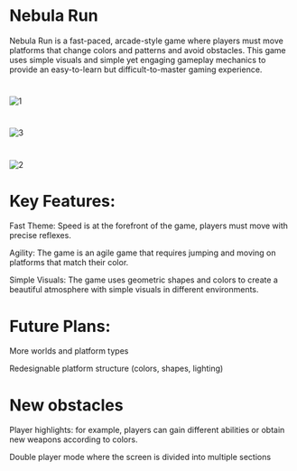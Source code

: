 # Nebula Run
Nebula Run is a fast-paced, arcade-style game where players must move platforms that change colors and patterns and avoid obstacles. This game uses simple visuals and simple yet engaging gameplay mechanics to provide an easy-to-learn but difficult-to-master gaming experience.
#
![1](https://github.com/user-attachments/assets/7bd94c7a-e6a0-4b49-abe8-cc0c4584be04)
#
![3](https://github.com/user-attachments/assets/93030cb7-2b4f-4dde-9867-c52d7b4e4d36)
#
![2](https://github.com/user-attachments/assets/32bedc24-3ef7-4c02-91f6-5a8bdee7d729)

# Key Features:

Fast Theme: Speed ​​is at the forefront of the game, players must move with precise reflexes.

Agility: The game is an agile game that requires jumping and moving on platforms that match their color.

Simple Visuals: The game uses geometric shapes and colors to create a beautiful atmosphere with simple visuals in different environments.

# Future Plans:

More worlds and platform types

Redesignable platform structure (colors, shapes, lighting)

# New obstacles

Player highlights: for example, players can gain different abilities or obtain new weapons according to colors.

Double player mode where the screen is divided into multiple sections
